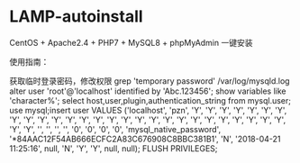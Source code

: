 # LAMP-autoinstall
CentOS + Apache2.4 + PHP7 + MySQL8 + phpMyAdmin 一键安装

使用指南：



获取临时登录密码，修改权限
grep 'temporary password' /var/log/mysqld.log
alter user 'root'@'localhost' identified by 'Abc.123456';
show variables like 'character%';
select host,user,plugin,authentication_string from mysql.user;
use mysql;insert user VALUES ('localhost', 'pzn', 'Y', 'Y', 'Y', 'Y', 'Y', 'Y', 'Y', 'Y', 'Y', 'Y', 'Y', 'Y', 'Y', 'Y', 'Y', 'Y', 'Y', 'Y', 'Y', 'Y', 'Y', 'Y', 'Y', 'Y', 'Y', 'Y', 'Y', 'Y', 'Y', '', '', '', '', '0', '0', '0', '0', 'mysql_native_password', '*84AAC12F54AB666ECFC2A83C676908C8BBC381B1', 'N', '2018-04-21 11:25:16', null, 'N', 'Y', 'Y', null, null);
FLUSH PRIVILEGES;
